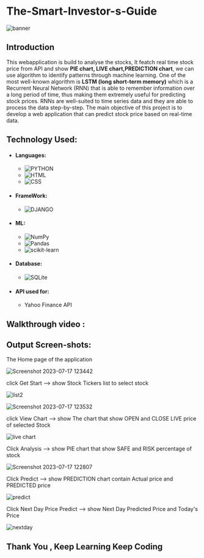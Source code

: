 # The-Smart-Investor-s-Guide

![banner](https://github.com/Sohamp2606/The-Smart-Investor-s-Guide/assets/106002920/f4a71c17-7805-418b-b0bb-7463922a20f0)

## Introduction
<p>
  This webapplication is build to analyse the stocks, It featch real time stock price from API and show <b>PIE chart, LIVE chart,PREDICTION chart</b>, we can use algorithm to identify patterns through machine learning. One of the most well-known algorithm  is <b>LSTM (long short-term memory)</b> which is a Recurrent Neural Network (RNN) that is able to remember information over a long period of time, thus making them extremely useful for predicting stock prices. RNNs are well-suited to time series data and they are able to process the data step-by-step.
  The main objective of this project is to develop a web application that can predict stock price based on real-time data.
</p>

## Technology Used:
- #### Languages:
  - ![PYTHON](https://img.shields.io/badge/Python-FFD43B?style=for-the-badge&logo=python&logoColor=darkgreen)
  - ![HTML](https://img.shields.io/badge/HTML5-E34F26?style=for-the-badge&logo=html5&logoColor=white)
  - ![CSS](https://img.shields.io/badge/CSS3-1572B6?style=for-the-badge&logo=css3&logoColor=white)
   
- #### FrameWork:
  - ![DJANGO](https://img.shields.io/badge/Django-092E20?style=for-the-badge&logo=django&logoColor=green)
    
- #### ML:
  - ![NumPy](https://img.shields.io/badge/numpy-%23013243.svg?style=for-the-badge&logo=numpy&logoColor=white)
  - ![Pandas](https://img.shields.io/badge/pandas-%23150458.svg?style=for-the-badge&logo=pandas&logoColor=white)
  - ![scikit-learn](https://img.shields.io/badge/scikit--learn-%23F7931E.svg?style=for-the-badge&logo=scikit-learn&logoColor=white)
    
- #### Database:
  - ![SQLite](https://img.shields.io/badge/SQLite-07405E?style=for-the-badge&logo=sqlite&logoColor=white)
    
- #### API used for:
  - Yahoo Finance API 

## Walkthrough video :

## Output Screen-shots:

The Home page of the application

![Screenshot 2023-07-17 123442](https://github.com/Sohamp2606/The-Smart-Investor-s-Guide/assets/106002920/9591a890-b952-455b-9157-95de02ea27f2)

click Get Start --> show Stock Tickers list to select stock 

![list2](https://github.com/Sohamp2606/The-Smart-Investor-s-Guide/assets/106002920/184408a1-c5db-4897-8740-a90ab96109be)

![Screenshot 2023-07-17 123532](https://github.com/Sohamp2606/The-Smart-Investor-s-Guide/assets/106002920/88eef735-7459-402e-bb1d-00c4963cbcab)

click View Chart --> show The chart that show OPEN and CLOSE LIVE price of selected Stock 

![live chart](https://github.com/Sohamp2606/The-Smart-Investor-s-Guide/assets/106002920/19bf58de-24e0-42b7-b428-ef47a35a24b2)

Click Analysis --> show PIE chart that show SAFE and RISK percentage of stock 

![Screenshot 2023-07-17 122807](https://github.com/Sohamp2606/The-Smart-Investor-s-Guide/assets/106002920/99f739c7-a112-461b-b696-0643865bfb72)

Click Predict --> show PREDICTION chart contain Actual price and PREDICTED price

![predict](https://github.com/Sohamp2606/The-Smart-Investor-s-Guide/assets/106002920/674ba9db-2382-463b-a9da-fa8758ddc061)

Click Next Day Price Predict --> show Next Day Predicted Price and Today's Price

![nextday](https://github.com/Sohamp2606/The-Smart-Investor-s-Guide/assets/106002920/713c39b1-cdeb-4423-a104-50a0234209ef)


## Thank You , Keep Learning Keep Coding



